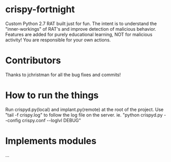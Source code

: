 # crispy-fortnight
Custom Python 2.7 RAT built just for fun. The intent is to understand the "inner-workings" of RAT's and improve detection of malicious behavior. Features are added for purely educational learning, NOT for malicious activity! You are responsible for your own actions. 

# Contributors
Thanks to jchristman for all the bug fixes and commits!
 
# How to run the things
Run crispyd.py(local) and implant.py(remote) at the root of the project. Use "tail -f crispy.log" to follow the log file on the server.
ie. "python crispyd.py --config crispy.conf --loglvl DEBUG"

# Implements modules
...
